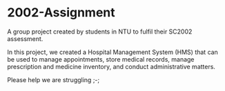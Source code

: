 # 2002-Assignment
A group project created by students in NTU to fulfil their SC2002 assessment.

In this project, we created a Hospital Management System (HMS) that can be used to manage appointments, store medical records, manage prescription and medicine inventory, and conduct administrative matters.

Please help we are struggling ;-;
